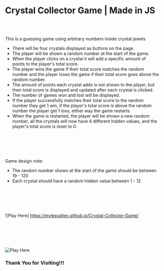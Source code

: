 # Crystal Collector Game | Made in JS
<br />
<br />

This is a guessing game using arbitrary numbers inside crystal jewels 
- There will be four crystals displayed as buttons on the page. 
- The player will be shown a random number at the start of the game.
- When the player clicks on a crystal it will add a specific amount of points to the player's total score.
- The player wins the game if their total score matches the random number and the player loses the game if their total score goes above the random number.
- The amount of points each crystal adds is not shown to the player, but their total score is displayed and updated after each crystal is clicked.
- The number of games won and lost will be displayed.
- If the player successfully matches their total score to the random number they get 1 win, if the player's total score is above the random number the player get 1 loss, either way the game restarts.
- When the game is restarted, the player will be shown a new random number, all the crystals will now have 4 different hidden values, and the player's total score is reset to 0.

<br />
<br />
<br />
<br />

Game design note:
- The random number shown at the start of the game should be between 19 - 120
- Each crystal should have a random hidden value between 1 - 12

<br />
<br />
<br />
<br />




![Play Here]
https://mylesvallen.github.io/Crystal-Collector-Game/

<br />
<br />
<br />
<br />

![Play Here](https://mylesvallen.github.io/Crystal-Collector-Game/)


### Thank You for Visiting!!!
